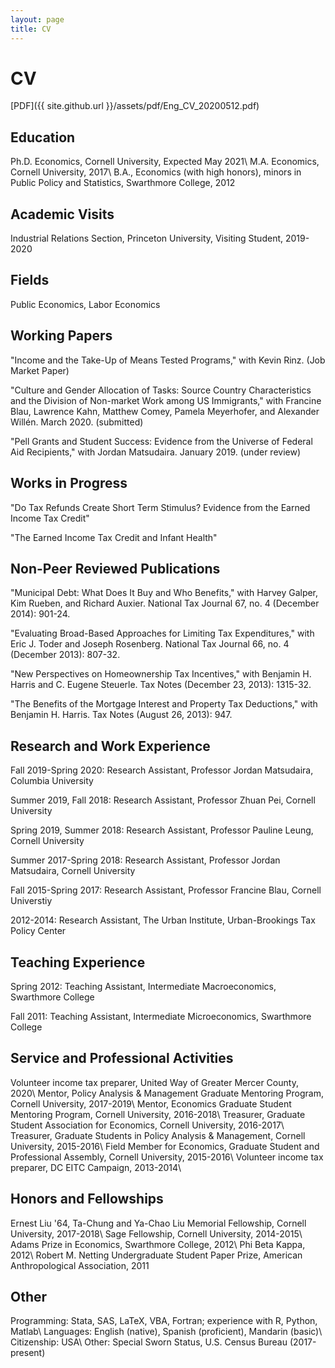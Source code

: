 ```yaml
---
layout: page
title: CV
---
```


# CV

[PDF]({{ site.github.url }}/assets/pdf/Eng_CV_20200512.pdf) 

## Education

Ph.D. Economics, Cornell University, Expected May 2021\\
M.A. Economics, Cornell University, 2017\\
B.A., Economics (with high honors), minors in Public Policy and Statistics, Swarthmore College, 2012

## Academic Visits

Industrial Relations Section, Princeton University, Visiting Student, 2019-2020

## Fields

Public Economics, Labor Economics

## Working Papers

"Income and the Take-Up of Means Tested Programs," with Kevin Rinz. (Job Market Paper)

"Culture and Gender Allocation of Tasks: Source Country Characteristics and the Division of Non-market Work among US Immigrants," with Francine Blau, Lawrence Kahn, Matthew Comey, Pamela Meyerhofer, and Alexander Will&#233;n. March 2020. (submitted)

"Pell Grants and Student Success: Evidence from the Universe of Federal Aid Recipients," with Jordan Matsudaira. January 2019. (under review)

## Works in Progress

"Do Tax Refunds Create Short Term Stimulus? Evidence from the Earned Income Tax Credit"

"The Earned Income Tax Credit and Infant Health"

## Non-Peer Reviewed Publications

"Municipal Debt: What Does It Buy and Who Benefits," with Harvey Galper, Kim Rueben, and Richard Auxier. National Tax Journal 67, no. 4 (December 2014): 901-24.

"Evaluating Broad-Based Approaches for Limiting Tax Expenditures," with Eric J. Toder and Joseph Rosenberg. National Tax Journal 66, no. 4 (December 2013): 807-32.
 
"New Perspectives on Homeownership Tax Incentives," with Benjamin H. Harris and C. Eugene Steuerle.  Tax Notes (December 23, 2013): 1315-32.

"The Benefits of the Mortgage Interest and Property Tax Deductions," with Benjamin H. Harris.  Tax Notes (August 26, 2013): 947.

## Research and Work Experience

Fall 2019-Spring 2020: Research Assistant, Professor Jordan Matsudaira, Columbia University

Summer 2019, Fall 2018: Research Assistant, Professor Zhuan Pei, Cornell University

Spring 2019, Summer 2018: Research Assistant, Professor Pauline Leung, Cornell University

Summer 2017-Spring 2018: Research Assistant, Professor Jordan Matsudaira, Cornell University

Fall 2015-Spring 2017: Research Assistant, Professor Francine Blau, Cornell Universtiy

2012-2014: Research Assistant, The Urban Institute, Urban-Brookings Tax Policy Center

## Teaching Experience

Spring 2012: Teaching Assistant, Intermediate Macroeconomics, Swarthmore College

Fall 2011: Teaching Assistant, Intermediate Microeconomics, Swarthmore College

## Service and Professional Activities

Volunteer income tax preparer, United Way of Greater Mercer County, 2020\\
Mentor, Policy Analysis \& Management Graduate Mentoring Program, Cornell University, 2017-2019\\
Mentor, Economics Graduate Student Mentoring Program, Cornell University, 2016-2018\\
Treasurer, Graduate Student Association for Economics, Cornell University, 2016-2017\\
Treasurer, Graduate Students in Policy Analysis \& Management, Cornell University, 2015-2016\\
Field Member for Economics, Graduate Student and Professional Assembly, Cornell University, 2015-2016\\
Volunteer income tax preparer, DC EITC Campaign, 2013-2014\\

## Honors and Fellowships

Ernest Liu '64, Ta-Chung and Ya-Chao Liu Memorial Fellowship, Cornell University, 2017-2018\\
Sage Fellowship, Cornell University, 2014-2015\\
Adams Prize in Economics, Swarthmore College, 2012\\
Phi Beta Kappa, 2012\\
Robert M. Netting Undergraduate Student Paper Prize, American Anthropological Association, 2011

## Other

Programming: Stata, SAS, LaTeX, VBA, Fortran; experience with R, Python, Matlab\\
Languages: English (native), Spanish (proficient), Mandarin (basic)\\
Citizenship: USA\\
Other: Special Sworn Status, U.S. Census Bureau (2017-present)
